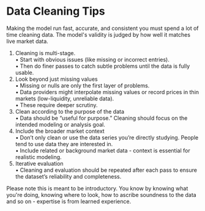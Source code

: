 # Data Cleaning Tips<br>
Making the model run fast, accurate, and consistent you must spend a lot of time cleaning data. The model's validity is judged by how well it matches live market data.<br>

1.	Cleaning is multi-stage.<br>
	•	Start with obvious issues (like missing or incorrect entries).<br>
	•	Then do finer passes to catch subtle problems until the data is fully usable.<br>
2.	Look beyond just missing values<br>
	•	Missing or nulls are only the first layer of problems.<br>
	•	Data providers might interpolate missing values or record prices in thin markets (low-liquidity, unreliable data).<br>
	•	These require deeper scrutiny.<br>
3.	Clean according to the purpose of the data<br>
	•	Data should be “useful for purpose.” Cleaning should focus on the intended modeling or analysis goal.<br>
4.	Include the broader market context<br>
	•	Don’t only clean or use the data series you’re directly studying. People tend to use data they are interested in.<br>
	•	Include related or background market data - context is essential for realistic modeling.<br>
5.	Iterative evaluation<br>
	•	Cleaning and evaluation should be repeated after each pass to ensure the dataset’s reliability and completeness.<br>

Please note this is meant to be introductory. You know by knowing what you're doing, knowing where to look, how to ascribe soundness to the data and so on - expertise is from learned experience. 
